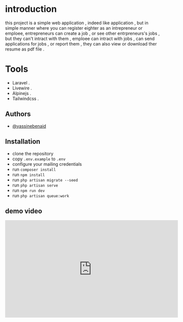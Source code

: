 
# introduction

this project is a simple web application , indeed like application , but in simple manner
where you can register eighter as an intrepreneur or emploee, entrepreneurs can create a job , or see other entrpreneurs's jobs , but they can't intract with them
, emploee can intract with jobs , can send applications for jobs , or report them , they can also
view or download ther resume as pdf file .

# Tools

- Laravel .
- Livewire .
- Alpinejs .
- Tailwindcss .

## Authors

- [@yassinebenaid](https://www.github.com/yassinebenaid)

## Installation

- clone the repository
- copy `.env.example` to `.env`
- configure your mailing  credentials
- run  `composer install`
- run `npm install`
- run `php artisan migrate --seed`
- run `php artisan serve`
- run `npm run dev`
- run `php artisan queue:work`

## demo video
<iframe width="560" height="315" src="https://www.youtube.com/embed/TEditP_h3XM" title="YouTube video player" frameborder="0" allow="accelerometer; autoplay; clipboard-write; encrypted-media; gyroscope; picture-in-picture; web-share" allowfullscreen></iframe>
